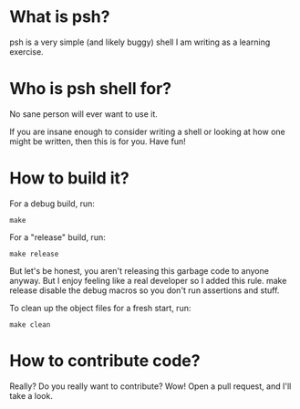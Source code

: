 # What is psh?
psh is a very simple (and likely buggy) shell I am writing as a learning exercise.

# Who is psh shell for?
No sane person will ever want to use it.

If you are insane enough to consider writing a shell or looking at how one might be written, then this is for you. Have fun!

# How to build it?
For a debug build, run:
```
make
```

For a "release" build, run:
```
make release
```

But let's be honest, you aren't releasing this garbage code to anyone anyway. But I enjoy feeling like a real developer so I added this rule.
make release disable the debug macros so you don't run assertions and stuff.

To clean up the object files for a fresh start, run:
```
make clean
```

# How to contribute code?
Really? Do you really want to contribute? Wow! Open a pull request, and I'll take a look.
